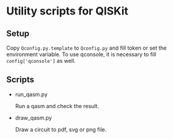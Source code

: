 # Utility scripts for QISKit

## Setup

Copy `Qconfig.py.template` to `Qconfig.py` and fill token or set the environment variable.
To use qconsole, it is necessary to fill `config['qconsole']` as well.

## Scripts

- run_qasm.py

  Run a qasm and check the result.

- draw_qasm.py

  Draw a circuit to pdf, svg or png file.

